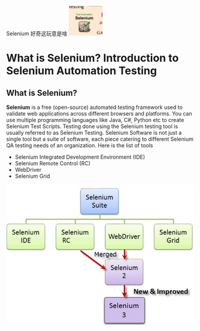 Selenium 好奇这玩意是啥
![image.png](_assets/What%20is%20Selenium_/1605540920049-f51e7074-366b-4c18-83aa-53aa1cd8f4c8.png)

# What is Selenium? Introduction to Selenium Automation Testing
## What is Selenium?
**Selenium** is a free (open-source) automated testing framework used to validate web applications across different browsers and platforms. You can use multiple programming languages like Java, C#, Python etc to create Selenium Test Scripts. Testing done using the Selenium testing tool is usually referred to as Selenium Testing.
Selenium Software is not just a single tool but a suite of software, each piece catering to different Selenium QA testing needs of an organization. Here is the list of tools

- Selenium Integrated Development Environment (IDE)
- Selenium Remote Control (RC)
- WebDriver
- Selenium Grid

![](_assets/What%20is%20Selenium_/1616985048260-8d6eab13-9d2c-41f3-9ff3-b7c1dd223f6d.jpeg)
